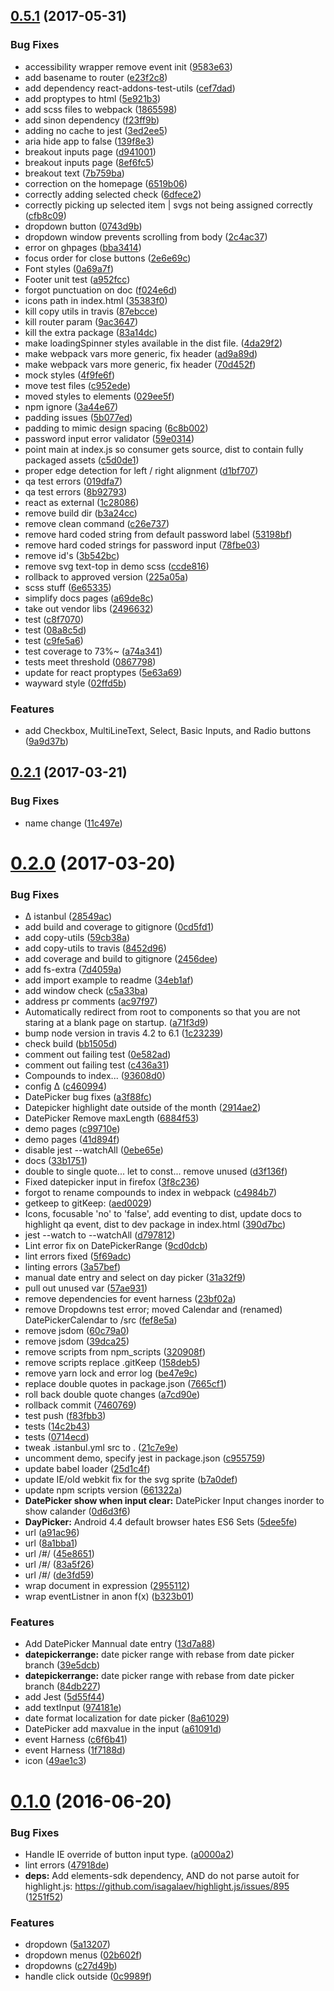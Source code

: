 <a name="0.5.1"></a>
## [0.5.1](https://github.com/Pearson-Higher-Ed/compounds/compare/v0.3.1...v0.5.1) (2017-05-31)


### Bug Fixes

* accessibility wrapper remove event init ([9583e63](https://github.com/Pearson-Higher-Ed/compounds/commit/9583e63))
* add basename to router ([e23f2c8](https://github.com/Pearson-Higher-Ed/compounds/commit/e23f2c8))
* add dependency react-addons-test-utils ([cef7dad](https://github.com/Pearson-Higher-Ed/compounds/commit/cef7dad))
* add proptypes to html ([5e921b3](https://github.com/Pearson-Higher-Ed/compounds/commit/5e921b3))
* add scss files to webpack ([1865598](https://github.com/Pearson-Higher-Ed/compounds/commit/1865598))
* add sinon dependency ([f23ff9b](https://github.com/Pearson-Higher-Ed/compounds/commit/f23ff9b))
* adding no cache to jest ([3ed2ee5](https://github.com/Pearson-Higher-Ed/compounds/commit/3ed2ee5))
* aria hide app to false ([139f8e3](https://github.com/Pearson-Higher-Ed/compounds/commit/139f8e3))
* breakout inputs page ([d941001](https://github.com/Pearson-Higher-Ed/compounds/commit/d941001))
* breakout inputs page ([8ef6fc5](https://github.com/Pearson-Higher-Ed/compounds/commit/8ef6fc5))
* breakout text ([7b759ba](https://github.com/Pearson-Higher-Ed/compounds/commit/7b759ba))
* correction on the homepage ([6519b06](https://github.com/Pearson-Higher-Ed/compounds/commit/6519b06))
* correctly adding selected check ([6dfece2](https://github.com/Pearson-Higher-Ed/compounds/commit/6dfece2))
* correctly picking up selected item | svgs not being assigned correctly ([cfb8c09](https://github.com/Pearson-Higher-Ed/compounds/commit/cfb8c09))
* dropdown button ([0743d9b](https://github.com/Pearson-Higher-Ed/compounds/commit/0743d9b))
* dropdown window prevents scrolling from body ([2c4ac37](https://github.com/Pearson-Higher-Ed/compounds/commit/2c4ac37))
* error on ghpages ([bba3414](https://github.com/Pearson-Higher-Ed/compounds/commit/bba3414))
* focus order for close buttons ([2e6e69c](https://github.com/Pearson-Higher-Ed/compounds/commit/2e6e69c))
* Font styles ([0a69a7f](https://github.com/Pearson-Higher-Ed/compounds/commit/0a69a7f))
* Footer unit test ([a952fcc](https://github.com/Pearson-Higher-Ed/compounds/commit/a952fcc))
* forgot punctuation on doc ([f024e6d](https://github.com/Pearson-Higher-Ed/compounds/commit/f024e6d))
* icons path in index.html ([35383f0](https://github.com/Pearson-Higher-Ed/compounds/commit/35383f0))
* kill copy utils in travis ([87ebcce](https://github.com/Pearson-Higher-Ed/compounds/commit/87ebcce))
* kill router param ([9ac3647](https://github.com/Pearson-Higher-Ed/compounds/commit/9ac3647))
* kill the extra package ([83a14dc](https://github.com/Pearson-Higher-Ed/compounds/commit/83a14dc))
* make loadingSpinner styles available in the dist file. ([4da29f2](https://github.com/Pearson-Higher-Ed/compounds/commit/4da29f2))
* make webpack vars more generic, fix header ([ad9a89d](https://github.com/Pearson-Higher-Ed/compounds/commit/ad9a89d))
* make webpack vars more generic, fix header ([70d452f](https://github.com/Pearson-Higher-Ed/compounds/commit/70d452f))
* mock styles ([4f9fe6f](https://github.com/Pearson-Higher-Ed/compounds/commit/4f9fe6f))
* move test files ([c952ede](https://github.com/Pearson-Higher-Ed/compounds/commit/c952ede))
* moved styles to elements ([029ee5f](https://github.com/Pearson-Higher-Ed/compounds/commit/029ee5f))
* npm ignore ([3a44e67](https://github.com/Pearson-Higher-Ed/compounds/commit/3a44e67))
* padding issues ([5b077ed](https://github.com/Pearson-Higher-Ed/compounds/commit/5b077ed))
* padding to mimic design spacing ([6c8b002](https://github.com/Pearson-Higher-Ed/compounds/commit/6c8b002))
* password input error validator ([59e0314](https://github.com/Pearson-Higher-Ed/compounds/commit/59e0314))
* point main at index.js so consumer gets source, dist to contain fully packaged assets ([c5d0de1](https://github.com/Pearson-Higher-Ed/compounds/commit/c5d0de1))
* proper edge detection for left / right alignment ([d1bf707](https://github.com/Pearson-Higher-Ed/compounds/commit/d1bf707))
* qa test errors ([019dfa7](https://github.com/Pearson-Higher-Ed/compounds/commit/019dfa7))
* qa test errors ([8b92793](https://github.com/Pearson-Higher-Ed/compounds/commit/8b92793))
* react as external ([1c28086](https://github.com/Pearson-Higher-Ed/compounds/commit/1c28086))
* remove build dir ([b3a24cc](https://github.com/Pearson-Higher-Ed/compounds/commit/b3a24cc))
* remove clean command ([c26e737](https://github.com/Pearson-Higher-Ed/compounds/commit/c26e737))
* remove hard coded string from default password label ([53198bf](https://github.com/Pearson-Higher-Ed/compounds/commit/53198bf))
* remove hard coded strings for password input ([78fbe03](https://github.com/Pearson-Higher-Ed/compounds/commit/78fbe03))
* remove id's ([3b542bc](https://github.com/Pearson-Higher-Ed/compounds/commit/3b542bc))
* remove svg text-top in demo scss ([ccde816](https://github.com/Pearson-Higher-Ed/compounds/commit/ccde816))
* rollback to approved version ([225a05a](https://github.com/Pearson-Higher-Ed/compounds/commit/225a05a))
* scss stuff ([6e65335](https://github.com/Pearson-Higher-Ed/compounds/commit/6e65335))
* simplify docs pages ([a69de8c](https://github.com/Pearson-Higher-Ed/compounds/commit/a69de8c))
* take out vendor libs ([2496632](https://github.com/Pearson-Higher-Ed/compounds/commit/2496632))
* test ([c8f7070](https://github.com/Pearson-Higher-Ed/compounds/commit/c8f7070))
* test ([08a8c5d](https://github.com/Pearson-Higher-Ed/compounds/commit/08a8c5d))
* test ([c9fe5a6](https://github.com/Pearson-Higher-Ed/compounds/commit/c9fe5a6))
* test coverage to 73%~ ([a74a341](https://github.com/Pearson-Higher-Ed/compounds/commit/a74a341))
* tests meet threshold ([0867798](https://github.com/Pearson-Higher-Ed/compounds/commit/0867798))
* update for react proptypes ([5e63a69](https://github.com/Pearson-Higher-Ed/compounds/commit/5e63a69))
* wayward style ([02ffd5b](https://github.com/Pearson-Higher-Ed/compounds/commit/02ffd5b))


### Features

* add Checkbox, MultiLineText, Select, Basic Inputs, and Radio buttons ([9a9d37b](https://github.com/Pearson-Higher-Ed/compounds/commit/9a9d37b))



<a name="0.2.1"></a>
## [0.2.1](https://github.com/Pearson-Higher-Ed/compounds/compare/v0.2.0...v0.2.1) (2017-03-21)


### Bug Fixes

* name change ([11c497e](https://github.com/Pearson-Higher-Ed/compounds/commit/11c497e))



<a name="0.2.0"></a>
# [0.2.0](https://github.com/Pearson-Higher-Ed/compounds/compare/v0.1.0...v0.2.0) (2017-03-20)


### Bug Fixes

* ∆ istanbul ([28549ac](https://github.com/Pearson-Higher-Ed/compounds/commit/28549ac))
* add build and coverage to gitignore ([0cd5fd1](https://github.com/Pearson-Higher-Ed/compounds/commit/0cd5fd1))
* add copy-utils ([59cb38a](https://github.com/Pearson-Higher-Ed/compounds/commit/59cb38a))
* add copy-utils to travis ([8452d96](https://github.com/Pearson-Higher-Ed/compounds/commit/8452d96))
* add coverage and build to gitignore ([2456dee](https://github.com/Pearson-Higher-Ed/compounds/commit/2456dee))
* add fs-extra ([7d4059a](https://github.com/Pearson-Higher-Ed/compounds/commit/7d4059a))
* add import example to readme ([34eb1af](https://github.com/Pearson-Higher-Ed/compounds/commit/34eb1af))
* add window check ([c5a33ba](https://github.com/Pearson-Higher-Ed/compounds/commit/c5a33ba))
* address pr comments ([ac97f97](https://github.com/Pearson-Higher-Ed/compounds/commit/ac97f97))
* Automatically redirect from root to components so that you are not staring at a blank page on startup. ([a71f3d9](https://github.com/Pearson-Higher-Ed/compounds/commit/a71f3d9))
* bump node version in travis 4.2 to 6.1 ([1c23239](https://github.com/Pearson-Higher-Ed/compounds/commit/1c23239))
* check build ([bb1505d](https://github.com/Pearson-Higher-Ed/compounds/commit/bb1505d))
* comment out failing test ([0e582ad](https://github.com/Pearson-Higher-Ed/compounds/commit/0e582ad))
* comment out failing test ([c436a31](https://github.com/Pearson-Higher-Ed/compounds/commit/c436a31))
* Compounds to index... ([93608d0](https://github.com/Pearson-Higher-Ed/compounds/commit/93608d0))
* config ∆ ([c460994](https://github.com/Pearson-Higher-Ed/compounds/commit/c460994))
* DatePicker bug fixes ([a3f88fc](https://github.com/Pearson-Higher-Ed/compounds/commit/a3f88fc))
* Datepicker highlight date outside of the month ([2914ae2](https://github.com/Pearson-Higher-Ed/compounds/commit/2914ae2))
* DatePicker Remove maxLength ([6884f53](https://github.com/Pearson-Higher-Ed/compounds/commit/6884f53))
* demo pages ([c99710e](https://github.com/Pearson-Higher-Ed/compounds/commit/c99710e))
* demo pages ([41d894f](https://github.com/Pearson-Higher-Ed/compounds/commit/41d894f))
* disable jest --watchAll ([0ebe65e](https://github.com/Pearson-Higher-Ed/compounds/commit/0ebe65e))
* docs ([33b1751](https://github.com/Pearson-Higher-Ed/compounds/commit/33b1751))
* double to single quote... let to const... remove unused ([d3f136f](https://github.com/Pearson-Higher-Ed/compounds/commit/d3f136f))
* Fixed datepicker input in firefox ([3f8c236](https://github.com/Pearson-Higher-Ed/compounds/commit/3f8c236))
* forgot to rename compounds to index in webpack ([c4984b7](https://github.com/Pearson-Higher-Ed/compounds/commit/c4984b7))
* getkeep to gitKeep: ([aed0029](https://github.com/Pearson-Higher-Ed/compounds/commit/aed0029))
* Icons, focusable 'no' to 'false', add eventing to dist, update docs to highlight qa event, dist to dev package in index.html ([390d7bc](https://github.com/Pearson-Higher-Ed/compounds/commit/390d7bc))
* jest --watch to --watchAll ([d797812](https://github.com/Pearson-Higher-Ed/compounds/commit/d797812))
* Lint error fix on DatePickerRange ([9cd0dcb](https://github.com/Pearson-Higher-Ed/compounds/commit/9cd0dcb))
* lint errors fixed ([5f69adc](https://github.com/Pearson-Higher-Ed/compounds/commit/5f69adc))
* linting errors ([3a57bef](https://github.com/Pearson-Higher-Ed/compounds/commit/3a57bef))
* manual date entry and select on day picker ([31a32f9](https://github.com/Pearson-Higher-Ed/compounds/commit/31a32f9))
* pull out unused var ([57ae931](https://github.com/Pearson-Higher-Ed/compounds/commit/57ae931))
* remove dependencies for event harness ([23bf02a](https://github.com/Pearson-Higher-Ed/compounds/commit/23bf02a))
* remove Dropdowns test error; moved Calendar and (renamed) DatePickerCalendar to /src ([fef8e5a](https://github.com/Pearson-Higher-Ed/compounds/commit/fef8e5a))
* remove jsdom ([60c79a0](https://github.com/Pearson-Higher-Ed/compounds/commit/60c79a0))
* remove jsdom ([39dca25](https://github.com/Pearson-Higher-Ed/compounds/commit/39dca25))
* remove scripts from npm_scripts ([320908f](https://github.com/Pearson-Higher-Ed/compounds/commit/320908f))
* remove scripts replace .gitKeep ([158deb5](https://github.com/Pearson-Higher-Ed/compounds/commit/158deb5))
* remove yarn lock and error log ([be47e9c](https://github.com/Pearson-Higher-Ed/compounds/commit/be47e9c))
* replace double quotes in package.json ([7665cf1](https://github.com/Pearson-Higher-Ed/compounds/commit/7665cf1))
* roll back double quote changes ([a7cd90e](https://github.com/Pearson-Higher-Ed/compounds/commit/a7cd90e))
* rollback commit ([7460769](https://github.com/Pearson-Higher-Ed/compounds/commit/7460769))
* test push ([f83fbb3](https://github.com/Pearson-Higher-Ed/compounds/commit/f83fbb3))
* tests ([14c2b43](https://github.com/Pearson-Higher-Ed/compounds/commit/14c2b43))
* tests ([0714ecd](https://github.com/Pearson-Higher-Ed/compounds/commit/0714ecd))
* tweak .istanbul.yml src to . ([21c7e9e](https://github.com/Pearson-Higher-Ed/compounds/commit/21c7e9e))
* uncomment demo, specify jest in package.json ([c955759](https://github.com/Pearson-Higher-Ed/compounds/commit/c955759))
* update babel loader ([25d1c4f](https://github.com/Pearson-Higher-Ed/compounds/commit/25d1c4f))
* update IE/old webkit fix for the svg sprite ([b7a0def](https://github.com/Pearson-Higher-Ed/compounds/commit/b7a0def))
* update npm scripts version ([661322a](https://github.com/Pearson-Higher-Ed/compounds/commit/661322a))
* **DatePicker show when input clear:** DatePicker Input changes inorder to show calander ([0d6d3f6](https://github.com/Pearson-Higher-Ed/compounds/commit/0d6d3f6))
* **DayPicker:** Android 4.4 default browser hates ES6 Sets ([5dee5fe](https://github.com/Pearson-Higher-Ed/compounds/commit/5dee5fe))
* url ([a91ac96](https://github.com/Pearson-Higher-Ed/compounds/commit/a91ac96))
* url ([8a1bba1](https://github.com/Pearson-Higher-Ed/compounds/commit/8a1bba1))
* url /#/ ([45e8651](https://github.com/Pearson-Higher-Ed/compounds/commit/45e8651))
* url /#/ ([83a5f26](https://github.com/Pearson-Higher-Ed/compounds/commit/83a5f26))
* url /#/ ([de3fd59](https://github.com/Pearson-Higher-Ed/compounds/commit/de3fd59))
* wrap document in expression ([2955112](https://github.com/Pearson-Higher-Ed/compounds/commit/2955112))
* wrap eventListner in anon f(x) ([b323b01](https://github.com/Pearson-Higher-Ed/compounds/commit/b323b01))


### Features

* Add DatePicker Mannual date entry ([13d7a88](https://github.com/Pearson-Higher-Ed/compounds/commit/13d7a88))
* **datepickerrange:** date picker range with rebase from date picker branch ([39e5dcb](https://github.com/Pearson-Higher-Ed/compounds/commit/39e5dcb))
* **datepickerrange:** date picker range with rebase from date picker branch ([84db227](https://github.com/Pearson-Higher-Ed/compounds/commit/84db227))
* add Jest ([5d55f44](https://github.com/Pearson-Higher-Ed/compounds/commit/5d55f44))
* add textInput ([974181e](https://github.com/Pearson-Higher-Ed/compounds/commit/974181e))
* date format localization for date picker ([8a61029](https://github.com/Pearson-Higher-Ed/compounds/commit/8a61029))
* DatePicker add maxvalue in the input ([a61091d](https://github.com/Pearson-Higher-Ed/compounds/commit/a61091d))
* event Harness ([c6f6b41](https://github.com/Pearson-Higher-Ed/compounds/commit/c6f6b41))
* event Harness ([1f7188d](https://github.com/Pearson-Higher-Ed/compounds/commit/1f7188d))
* icon ([49ae1c3](https://github.com/Pearson-Higher-Ed/compounds/commit/49ae1c3))



<a name="0.1.0"></a>
# [0.1.0](https://github.com/Pearson-Higher-Ed/compounds/compare/02b602f...v0.1.0) (2016-06-20)


### Bug Fixes

* Handle IE override of button input type. ([a0000a2](https://github.com/Pearson-Higher-Ed/compounds/commit/a0000a2))
* lint errors ([47918de](https://github.com/Pearson-Higher-Ed/compounds/commit/47918de))
* **deps:** Add elements-sdk dependency, AND do not parse autoit for highlight.js: https://github.com/isagalaev/highlight.js/issues/895 ([1251f52](https://github.com/Pearson-Higher-Ed/compounds/commit/1251f52))


### Features

* dropdown ([5a13207](https://github.com/Pearson-Higher-Ed/compounds/commit/5a13207))
* dropdown menus ([02b602f](https://github.com/Pearson-Higher-Ed/compounds/commit/02b602f))
* dropdowns ([c27d49b](https://github.com/Pearson-Higher-Ed/compounds/commit/c27d49b))
* handle click outside ([0c9989f](https://github.com/Pearson-Higher-Ed/compounds/commit/0c9989f))




